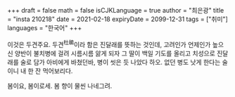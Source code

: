 +++
draft = false
math = false
isCJKLanguage = true
author = "최은광"
title = "insta 210218"
date = 2021-02-18
expiryDate = 2099-12-31
tags = ["취미"]
languages = "한국어"
+++

이것은 두견주요. 두견<sup>杜鵑</sup>이라 함은 진달래를 뜻하는 것인데, 고려인가 언제인가 높으신 양반이 불치병에 걸려 시름시름 앓게 되자 그 딸이 백일 기도를 올리고 치성으로 진달래를 술로 담가 아비에게 바쳤던바, 병이 씻은 듯 나았다 하오. 없던 병도 낫게 한다는 술이니 내 한 잔 먹어보리다. 

봄이요, 봄이로세. 봄 향이 물씬 나네그려.